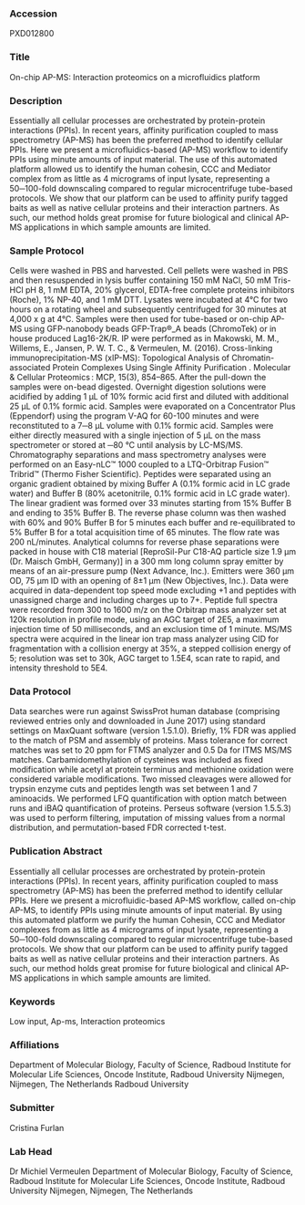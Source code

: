 ### Accession
PXD012800

### Title
On-chip AP-MS: Interaction proteomics on a microfluidics platform

### Description
Essentially all cellular processes are orchestrated by protein-protein interactions (PPIs). In recent years, affinity purification coupled to mass spectrometry (AP-MS) has been the preferred method to identify cellular PPIs. Here we present a microfluidics-based (AP-MS) workflow to identify PPIs using minute amounts of input material. The use of this automated platform allowed us to identify the human cohesin, CCC and Mediator complex from as little as 4 micrograms of input lysate, representing a 50─100-fold downscaling compared to regular microcentrifuge tube-based protocols. We show that our platform can be used to affinity purify tagged baits as well as native cellular proteins and their interaction partners. As such, our method holds great promise for future biological and clinical AP-MS applications in which sample amounts are limited.

### Sample Protocol
Cells were washed in PBS and harvested. Cell pellets were washed in PBS and then resuspended in lysis buffer containing 150 mM NaCl, 50 mM Tris-HCl pH 8, 1 mM EDTA, 20% glycerol, EDTA-free complete proteins inhibitors (Roche), 1% NP-40, and 1 mM DTT. Lysates were incubated at 4°C for two hours on a rotating wheel and subsequently centrifuged for 30 minutes at 4,000 x g at 4°C. Samples were then used for tube-based or on-chip AP-MS using GFP-nanobody beads GFP-Trap®_A beads (ChromoTek) or in house produced Lag16-2K/R. IP were performed as in Makowski, M. M., Willems, E., Jansen, P. W. T. C., & Vermeulen, M. (2016). Cross-linking immunoprecipitation-MS (xIP-MS): Topological Analysis of Chromatin-associated Protein Complexes Using Single Affinity Purification . Molecular & Cellular Proteomics : MCP, 15(3), 854–865. After the pull-down the samples were on-bead digested. Overnight digestion solutions were acidified by adding 1 µL of 10% formic acid first and diluted with additional 25 µL of 0.1% formic acid. Samples were evaporated on a Concentrator Plus (Eppendorf) using the program V-AQ for 60-100 minutes and were reconstituted to a 7─8 µL volume with 0.1% formic acid. Samples were either directly measured with a single injection of 5 µL on the mass spectrometer or stored at ─80 °C until analysis by LC-MS/MS. Chromatography separations and mass spectrometry analyses were performed on an Easy-nLC™ 1000 coupled to a LTQ-Orbitrap Fusion™ Tribrid™ (Thermo Fisher Scientific). Peptides were separated using an organic gradient obtained by mixing Buffer A (0.1% formic acid in LC grade water) and Buffer B (80% acetonitrile, 0.1% formic acid in LC grade water). The linear gradient was formed over 33 minutes starting from 15% Buffer B and ending to 35% Buffer B. The reverse phase column was then washed with 60% and 90% Buffer B for 5 minutes each buffer and re-equilibrated to 5% Buffer B for a total acquisition time of 65 minutes. The flow rate was 200 nL/minutes. Analytical columns for reverse phase separations were packed in house with C18 material [ReproSil-Pur C18-AQ particle size 1.9 µm (Dr. Maisch GmbH, Germany)] in a 300 mm long column spray emitter by means of an air-pressure pump (Next Advance, Inc.). Emitters were 360 μm OD, 75 μm ID with an opening of 8±1 μm (New Objectives, Inc.). Data were acquired in data-dependent top speed mode excluding +1 and peptides with unassigned charge and including charges up to 7+. Peptide full spectra were recorded from 300 to 1600 m/z on the Orbitrap mass analyzer set at 120k resolution in profile mode, using an AGC target of 2E5, a maximum injection time of 50 milliseconds, and an exclusion time of 1 minute. MS/MS spectra were acquired in the linear ion trap mass analyzer using CID for fragmentation with a collision energy at 35%, a stepped collision energy of 5; resolution was set to 30k, AGC target to 1.5E4, scan rate to rapid, and intensity threshold to 5E4.

### Data Protocol
Data searches were run against SwissProt human database (comprising reviewed entries only and downloaded in June 2017) using standard settings on MaxQuant software (version 1.5.1.0). Briefly, 1% FDR was applied to the match of PSM and assembly of proteins. Mass tolerance for correct matches was set to 20 ppm for FTMS analyzer and 0.5 Da for ITMS MS/MS matches. Carbamidomethylation of cysteines was included as fixed modification while acetyl at protein terminus and methionine oxidation were considered variable modifications. Two missed cleavages were allowed for trypsin enzyme cuts and peptides length was set between 1 and 7 aminoacids. We performed LFQ quantification with option match between runs and iBAQ quantification of proteins. Perseus software (version 1.5.5.3) was used to perform filtering, imputation of missing values from a normal distribution, and permutation-based FDR corrected t-test.

### Publication Abstract
Essentially all cellular processes are orchestrated by protein-protein interactions (PPIs). In recent years, affinity purification coupled to mass spectrometry (AP-MS) has been the preferred method to identify cellular PPIs. Here we present a microfluidic-based AP-MS workflow, called on-chip AP-MS, to identify PPIs using minute amounts of input material. By using this automated platform we purify the human Cohesin, CCC and Mediator complexes from as little as 4 micrograms of input lysate, representing a 50&#x2500;100-fold downscaling compared to regular microcentrifuge tube-based protocols. We show that our platform can be used to affinity purify tagged baits as well as native cellular proteins and their interaction partners. As such, our method holds great promise for future biological and clinical AP-MS applications in which sample amounts are limited.

### Keywords
Low input, Ap-ms, Interaction proteomics

### Affiliations
Department of Molecular Biology, Faculty of Science, Radboud Institute for Molecular Life Sciences, Oncode Institute, Radboud University Nijmegen, Nijmegen, The Netherlands
Radboud University

### Submitter
Cristina Furlan

### Lab Head
Dr Michiel Vermeulen
Department of Molecular Biology, Faculty of Science, Radboud Institute for Molecular Life Sciences, Oncode Institute, Radboud University Nijmegen, Nijmegen, The Netherlands


